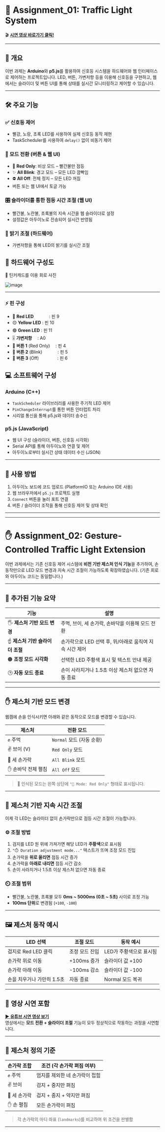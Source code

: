 # 🚦 Assignment_01: Traffic Light System
🎬 [**시연 영상 바로가기 클릭!**](https://youtu.be/8Jzuu0xIzUE?si=eMNhA77QmRPGlkq4)

---

## 🧠 개요
이번 과제는 **Arduino**와 **p5.js**를 활용하여 신호등 시스템을 하드웨어와 웹 인터페이스로 제어하는 프로젝트입니다. LED, 버튼, 가변저항 등을 이용해 신호등을 구현하고, 웹에서는 슬라이더 및 버튼 UI를 통해 상태를 실시간 모니터링하고 제어할 수 있습니다.

---

## 🛠️ 주요 기능

### ✅ 신호등 제어
- 빨강, 노랑, 초록 LED를 사용하여 실제 신호등 동작 재현
- TaskScheduler를 사용하여 `delay()` 없이 비동기 제어

### 🔄 모드 전환 (버튼 & 웹 UI)
- 🔴 **Red Only**: 비상 모드 – 빨간불만 점등
- ✨ **All Blink**: 경고 모드 – 모든 LED 깜빡임
- ⛔ **All Off**: 전체 정지 – 모든 LED 꺼짐  
- 버튼 또는 웹 UI에서 토글 가능

### 🎛️ 슬라이더를 통한 점등 시간 조절 (웹 UI)
- 빨간불, 노란불, 초록불의 지속 시간을 웹 슬라이더로 설정
- 설정값은 아두이노로 전송되어 실시간 반영됨

### 🌟 밝기 조절 (하드웨어)
- 가변저항을 통해 LED의 밝기를 실시간 조절



## 🧩 하드웨어 구성도
  
📸 틴커캐드를 이용 회로 사진
  
![image](https://github.com/user-attachments/assets/6ed0030c-bfac-411e-83a2-655e16af9422)

---

### ⚡ 핀 구성

- 🔴 **Red LED**             : 핀 9  
- 🟡 **Yellow LED**          : 핀 10  
- 🟢 **Green LED**           : 핀 11  
- 🎚️ **가변저항**            :  A0  
- 🔘 **버튼 1** (Red Only)   : 핀 4  
- 🔘 **버튼 2** (Blink)      : 핀 5  
- 🔘 **버튼 3** (Off)        : 핀 6


## 💻 소프트웨어 구성

### Arduino (C++)
- `TaskScheduler` 라이브러리를 사용한 주기적 LED 제어
- `PinChangeInterrupt`를 통한 버튼 인터럽트 처리
- 시리얼 통신을 통해 p5.js와 데이터 송수신

### p5.js (JavaScript)
- 웹 UI 구성 (슬라이더, 버튼, 신호등 시각화)
- Serial API를 통해 아두이노와 연결 및 제어
- 아두이노로부터 실시간 상태 데이터 수신 (JSON)

- ---

## 🚀 사용 방법

1. 아두이노 보드에 코드 업로드 (PlatformIO 또는 Arduino IDE 사용)
2. 웹 브라우저에서 `p5.js` 프로젝트 실행
3. `Connect` 버튼을 눌러 포트 연결
4. 버튼 / 슬라이더 조작을 통해 신호등 제어 및 상태 확인

---

---

# ✋ Assignment_02: Gesture-Controlled Traffic Light Extension

이번 과제에서는 기존 신호등 제어 시스템에 **비전 기반 제스처 인식 기능**을 추가하여, 손동작만으로 LED 모드 변경과 지속 시간 조절이 가능하도록 확장하였습니다.
(기존 회로와 아두이노 코드는 동일합니다.)

---

## 🎯 추가된 기능 요약

| 기능 | 설명 |
|------|------|
| 🖐️ **제스처 기반 모드 변경** | 주먹, 브이, 세 손가락, 손바닥을 이용해 모드 전환 |
| ☝️ **제스처 기반 슬라이더 조절** | 손가락으로 LED 선택 후, 위/아래로 움직여 지속 시간 제어 |
| 🟠 **조정 모드 시각화** | 선택한 LED 주황색 표시 및 텍스트 안내 제공 |
| 🕒 **자동 모드 종료** | 손이 사라지거나 1.5초 이상 제스처 없으면 자동 종료 |

---

## ✋ 제스처 기반 모드 변경

웹캠에 손을 인식시키면 아래와 같은 동작으로 모드를 변경할 수 있습니다.

| 제스처 | 전환 모드 |
|--------|-----------|
| ✊ 주먹 | `Normal` 모드 (자동 순환) |
| ✌️ 브이 (V) | `Red Only` 모드 |
| 🤟 세 손가락 | `All Blink` 모드 |
| ✋ 손바닥 전체 펼침 | `All Off` 모드 |

> 📌 인식된 모드는 왼쪽 상단에 `"📘 Mode: Red Only"` 형태로 표시됩니다.

---

## 🔧 제스처 기반 지속 시간 조절

이제 각 LED는 슬라이더 없이 손가락만으로 점등 시간 조절이 가능합니다.

### ⚙️ 조절 방법

1. 검지를 LED 원 위에 가져가면 해당 LED가 **주황색**으로 표시됨
2. `"⏱️ Duration adjustment mode..."` 텍스트가 뜨며 조정 모드 진입
3. 손가락을 **위로 올리면** 점등 시간 증가  
4. 손가락을 **아래로 내리면** 점등 시간 감소  
5. 손이 사라지거나 1.5초 이상 제스처 없으면 자동 종료  

### ⏲️ 조절 범위

- 빨간불, 노란불, 초록불 모두 **0ms ~ 5000ms (0초 ~ 5초)** 사이로 조정 가능
- **100ms 단위**로 변경됨 (`+100`, `-100`)

---

## 🖼️ 제스처 동작 예시

| LED 선택 | 조절 모드 | 동작 예시 |
|----------|-----------|------------|
| 검지로 Red LED 클릭 | 조정 모드 진입 | LED가 주황색으로 표시됨 |
| 손가락 위로 이동 | +100ms 증가 | 슬라이더 값 +100 |
| 손가락 아래 이동 | -100ms 감소 | 슬라이더 값 -100 |
| 손을 치우거나 가만히 1.5초 | 자동 종료 | Normal 모드 복귀 |

---

## 🎥 영상 시연 포함

**[▶️ 유튜브 시연 영상 보기](https://youtu.be/3jnbWydFa98?si=vTx5IvqU4wJjhg2R)**  
영상에서는 **모드 전환 + 슬라이더 조절** 기능이 모두 정상적으로 작동하는 과정을 시연합니다.

---

## 🧠 제스처 정의 기준

| 손가락 조합 | 조건 (각 손가락 펴짐 여부) |
|-------------|---------------------------|
| ✊ 주먹 | 엄지를 제외한 네 손가락이 접힘 |
| ✌️ 브이 | 검지 + 중지만 펴짐 |
| 🤟 세 손가락 | 검지 + 중지 + 약지만 펴짐 |
| ✋ 손 펼침 | 모든 손가락이 펴짐 |

> 각 손가락의 마디 좌표 (`landmarks`)를 비교하여 위 조건을 판별함

---


